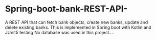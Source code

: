 # Spring-boot-bank-REST-API-
A REST API that can fetch bank objects, create new banks, update and delete existing banks. This is implemented in Spring boot with Kotlin and JUnit5 testing
No database was used in this project....

